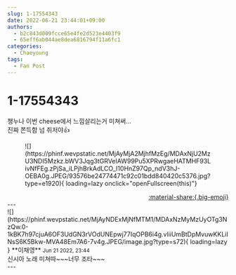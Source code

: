 ```yaml
---
slug: 1-17554343
date: 2022-06-21 23:44:01+09:00
authors:
  - b2c843d009fcce65e4fe2d523e4403f9
  - 65eff6ab044ae8dea6816794f11a6fc1
categories:
  - Chaeyoung
tags:
  - Fan Post
---
```


# 1-17554343

<div class="post-container" markdown="1">
<div class="content-container md-sidebar__scrollwrap" markdown="1">

챙누나 이번 cheese에서 느낌살리는거 미쳐써...<br>진짜 쫀득함 넘 취저야👍
<figure markdown="1">
![](https://phinf.wevpstatic.net/MjAyMjA2MjhfMzEg/MDAxNjU2MzU3NDI5Mzkz.bWV3Jqg3tGRVeIAW99Pu5XPRwgaeHATMHF93LivNfFEg.zPjSa_iLPjhBrkAdLCO_I10HnZ97Qp_ndV3hJ-OEBA0g.JPEG/93576be24774471c92c01bdd840420c5376.jpg?type=e1920){ loading=lazy onclick="openFullscreen(this)"}
</figure>


</div>
</div>

<div style="text-align: right;" markdown="1">
<a href="https://weverse.io/fromis9/fanpost/1-17554343" style="text-align: right;">:material-share:{.big-emoji}</a>
</div>
---

<div class="comments-container md-sidebar__scrollwrap" markdown="1">
<div class="comment" markdown="1">
<div class='id-container' markdown="1">
![](https://phinf.wevpstatic.net/MjAyNDExMjNfMTM1/MDAxNzMyMzUyOTg3NzQw.0-1kBK7h97cjuA6OF3UdGN3rVOdUNEpwj77IqOPB6i4g.vliiUmBtDpMvuwKKLiINsS6K5Bkw-MVA48Em7A6-7v4g.JPEG/image.jpg?type=s72){ loading=lazy }
**<span class="artist">이채영</span>** <small>Jun 21 2022, 23:44</small><br>
</div>
<div class='comment-body' markdown="1">
신시아 노래 미쳐따~~~너무 조타~~~
</div>
</div>
</div>
---
